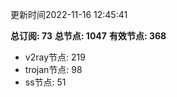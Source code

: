 更新时间2022-11-16 12:45:41

**总订阅: 73**
**总节点: 1047**
**有效节点: 368**
- v2ray节点: 219
- trojan节点: 98
- ss节点: 51
